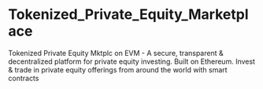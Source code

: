 # Tokenized_Private_Equity_Marketplace
Tokenized Private Equity Mktplc on EVM - A secure, transparent &amp; decentralized platform for private equity investing. Built on Ethereum. Invest &amp; trade in private equity offerings from around the world with smart contracts

